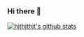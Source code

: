 ### Hi there 👋

[![hjthjthjt's github stats](https://github-readme-stats.vercel.app/api?username=hjthjthjt&show_icons=true)](https://github.com/anuraghazra/github-readme-stats)
